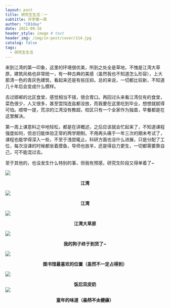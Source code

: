 ```yaml
---
layout: post
title: 研究生生活：一
subtitle: 开学第一周
author: "C01day"
date: 2021-09-16
header_style: image # text
header_img: /img/in-post/cover/114.jpg
catalog: false
tags:
  - 研究生生活
---
```


来到江湾的第一印象，这里的环境很优美，所到之处全是草地，不愧是江湾大草原，建筑风格也非常统一，有一种古典的美感（虽然我也不知道怎么形容），上大那清一色的青灰色建筑，看起来还是有些压抑。总的来说，一切都比较新，不知道几十年后会变成什么模样。

去过邯郸的北区食堂，感觉相当不错，很合胃口。再回过头来看江湾仅有的食堂，菜色很少，人又很多，甚至馄饨连盐都没放，而我要在这里吃到毕业，想想就腻得可怕。顺带一提，荒凉的江湾没有教超，校区只有一个全家作为独苗，早餐都是在这里解决。

第一周上课意料之中地轻松，都是在讲概述，之后应该就会忙起来了，不知道课程强度如何，但总归能体验正常的两学期制，不用再头痛于一年三次的期末考试了，课程也能学得深入一些，不至于浅尝辄止。科研方面也没什么进展，只是分配了工位，每次没课的时候都坐着摸鱼，导师也放羊，还是得自力更生，一切都需要靠自己，可不能混过去。

至于其他的，也没发生什么特别的事，但我有预感，研究生阶段又得单着了~

![](https://i.loli.net/2021/09/16/y6bckLFmtXOvJA8.jpg)

**<div align="center">江湾</div>**

![](https://i.loli.net/2021/09/16/GjxrP1C8eRBMwWg.jpg)

**<div align="center">江湾</div>**

![](https://i.loli.net/2021/09/16/6t7HYXSJmec8rOV.jpg)

**<div align="center">江湾大草原</div>**

![](https://i.loli.net/2021/09/16/ktH2JQbc9A4YIuC.jpg)

**<div align="center">我的狗子终于到货了~</div>**

![](https://i.loli.net/2021/09/16/wPVAxEvd872RneO.jpg)

**<div align="center">图书馆最喜欢的位置（虽然不一定占得到）</div>**

![](https://i.loli.net/2021/09/16/INv45WphtHATaKO.jpg)

**<div align="center">饭后双皮奶</div>**
![](https://i.loli.net/2021/09/16/c6YsbZu7vidDrPB.jpg)

**<div align="center">童年的味道（<s>虽然不太健康</s>）</div>**
